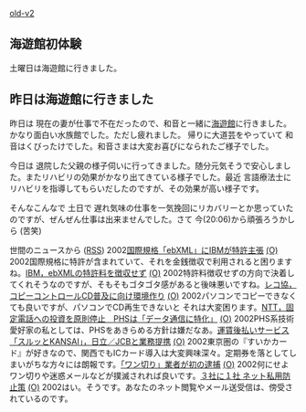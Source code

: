 [old-v2](ig020421-orig.html)

## 海遊館初体験

土曜日は海遊館に行きました。






## 昨日は海遊館に行きました


昨日は 現在の妻が仕事で不在だったので、和音と一緒に[海遊館](http://www.kaiyukan.com/index.html)に行きました。かなり面白い水族館でした。ただし疲れました。
帰りに大道芸をやっていて 和音はくびったけでした。和音さまは大変お喜びになられたご様子でした。

今日は 退院した父親の様子伺いに行ってきました。随分元気そうで安心しました。またリハビリの効果がかなり出てきている様子でした。最近
言語療法士にリハビリを指導してもらいだしたのですが、その効果が高い様子です。

そんなこんなで 土日で 遅れ気味の仕事を一気挽回にリカバリーとか思っていたのですが、ぜんぜん仕事は出来ませんでした。さて
今(20:06)から頑張ろうかしら (苦笑)



世間のニュースから ([RSS](ig020421-news.xml)) 2002[国際規格「ebXML」にIBMが特許主張](http://www.zdnet.co.jp/news/0204/18/b_0417_11.html) [(O)](http://www.zdnet.co.jp/news/0204/18/b_0417_11.html) 2002国際規格に特許が含まれていて、それを金銭徴収で利用されると困りますね。[IBM，ebXMLの特許料を徴収せず](http://www.zdnet.co.jp/news/0204/20/b_0419_01.html) [(O)](http://www.zdnet.co.jp/news/0204/20/b_0419_01.html) 2002特許料徴収せずの方向で決着してくれそうなのですが、そもそもゴタゴタ感があると後味悪いですね。[レコ協，コピーコントロールCD普及に向け環境作り](http://www.zdnet.co.jp/news/0204/18/cccd_riaj.html) [(O)](http://www.zdnet.co.jp/news/0204/18/cccd_riaj.html) 2002パソコンでコピーできなくても良いですが、パソコンでCD再生できないと それは大変困ります。[NTT，固定電話への投資を原則停止　PHSは「データ通信に特化」](http://www.zdnet.co.jp/news/bursts/0204/19/04.html) [(O)](http://www.zdnet.co.jp/news/bursts/0204/19/04.html) 2002PHS系技術愛好家の私としては、PHSをあきらめる方針は嫌だなあ。[運賃後払いサービス「スルッとKANSAI」，日立／JCBと業務提携](http://www.zdnet.co.jp/news/bursts/0204/19/02.html) [(O)](http://www.zdnet.co.jp/news/bursts/0204/19/02.html) 2002東京圏の『すいかカード』が好きなので、関西でもICカード導入は大変興味深々。定期券を落としてしまいがちな方々には朗報です。[「ワン切り」業者が初の逮捕](http://www.zdnet.co.jp/news/bursts/0204/19/07.html) [(O)](http://www.zdnet.co.jp/news/bursts/0204/19/07.html) 2002何にせよ ワン切りや迷惑メールなどが撲滅されれば良いです。[３社に１社 ネット私用防止策](http://www.nhk.or.jp/news/2002/04/21/grri84000000bptq.html) [(O)](http://www.nhk.or.jp/news/2002/04/21/grri84000000bptq.html) 2002はい。そうです。あなたのネット閲覧やメール送受信は、傍受されているのです。
